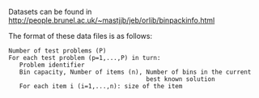 Datasets can be found in http://people.brunel.ac.uk/~mastjjb/jeb/orlib/binpackinfo.html

The format of these data files is as follows:
```
Number of test problems (P)
For each test problem (p=1,...,P) in turn:
   Problem identifier
   Bin capacity, Number of items (n), Number of bins in the current
                                      best known solution
   For each item i (i=1,...,n): size of the item
```